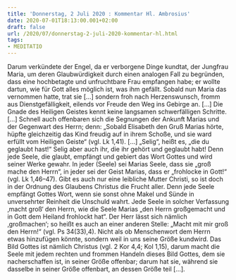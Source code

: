 ```yaml
---
title: 'Donnerstag, 2 Juli 2020 : Kommentar Hl. Ambrosius'
date: 2020-07-01T18:13:00.001+02:00
draft: false
url: /2020/07/donnerstag-2-juli-2020-kommentar-hl.html
tags: 
- MEDITATIO
---
```


Darum verkündete der Engel, da er verborgene Dinge kundtat, der Jungfrau Maria, um deren Glaubwürdigkeit durch einen analogen Fall zu begründen, dass eine hochbetagte und unfruchtbare Frau empfangen habe; er wollte dartun, wie für Gott alles möglich ist, was ihm gefällt. Sobald nun Maria das vernommen hatte, trat sie \[…\] sondern froh nach Herzenswunsch, fromm aus Dienstgefälligkeit, eilends vor Freude den Weg ins Gebirge an. \[…\] Die Gnade des Heiligen Geistes kennt keine langsamen schwerfälligen Schritte. \[…\] Schnell auch offenbaren sich die Segnungen der Ankunft Marias und der Gegenwart des Herrn; denn: „Sobald Elisabeth den Gruß Marias hörte, hüpfte gleichzeitig das Kind freudig auf in ihrem Schoße, und sie ward erfüllt vom Heiligen Geiste“ (vgl. Lk 1,41). \[…\] „Selig“, heißt es, „die du geglaubt hast!“ Selig aber auch ihr, die ihr gehört und geglaubt habt! Denn jede Seele, die glaubt, empfängt und gebiert das Wort Gottes und wird seiner Werke gewahr. In jeder (Seele) sei Marias Seele, dass sie „groß mache den Herrn“, in jeder sei der Geist Marias, dass er „frohlocke in Gott!“ (vgl. Lk 1,46–47). Gibt es auch nur eine leibliche Mutter Christi, so ist doch in der Ordnung des Glaubens Christus die Frucht aller. Denn jede Seele empfängt Gottes Wort, wenn sie sonst ohne Makel und Sünde in unversehrter Reinheit die Unschuld wahrt. Jede Seele in solcher Verfassung ‚macht groß‘ den Herrn, wie die Seele Marias „den Herrn großgemacht und in Gott dem Heiland frohlockt hat“. Der Herr lässt sich nämlich ‚großmachen‘; so heißt es auch an einer anderen Stelle: „Macht mit mir groß den Herrn!“ (vgl. Ps 34(33),4). Nicht als ob Menschenwort dem Herrn etwas hinzufügen könnte, sondern weil in uns seine Größe kundwird. Das Bild Gottes ist nämlich Christus (vgl. 2 Kor 4,4; Kol 1,15), darum macht die Seele mit jedem rechten und frommen Handeln dieses Bild Gottes, dem sie nacherschaffen ist, in seiner Größe offenbar; darum hat sie, während sie dasselbe in seiner Größe offenbart, an dessen Größe teil \[…\].